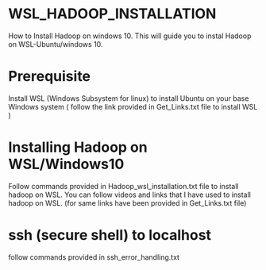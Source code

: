 # WSL_HADOOP_INSTALLATION
 How to Install Hadoop on windows 10.
 This will guide you to instal Hadoop on WSL-Ubuntu/windows 10. 
 
 # Prerequisite
 Install WSL (Windows Subsystem for linux) to install Ubuntu on your base Windows system 
 ( follow the link provided in Get_Links.txt file to install WSL )
 
# Installing Hadoop on WSL/Windows10 
  Follow commands provided in Hadoop_wsl_installation.txt file to install hadoop on WSL.
  You can follow videos and links that I have used to install hadoop on WSL. (for same links have been provided in Get_Links.txt file)
# ssh (secure shell) to localhost
  follow commands provided in ssh_error_handling.txt
